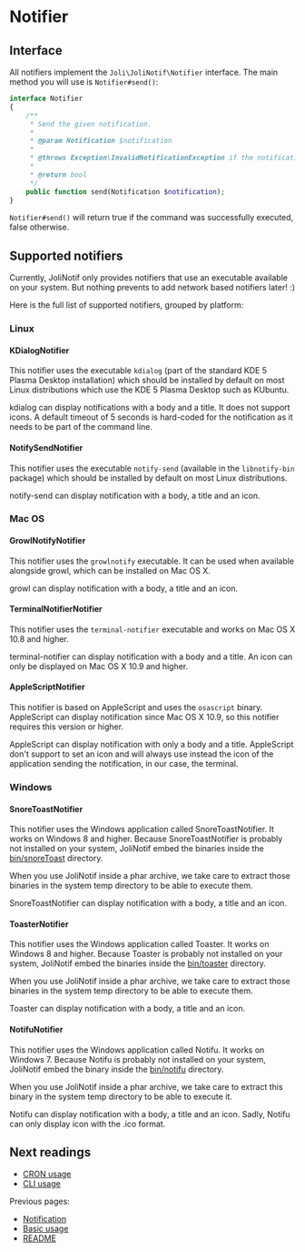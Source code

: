 # Notifier

## Interface

All notifiers implement the `Joli\JoliNotif\Notifier` interface. The main
method you will use is `Notifier#send()`:

```php
interface Notifier
{
    /**
     * Send the given notification.
     *
     * @param Notification $notification
     *
     * @throws Exception\InvalidNotificationException if the notification is invalid
     *
     * @return bool
     */
    public function send(Notification $notification);
}
```

`Notifier#send()` will return true if the command was successfully executed,
false otherwise.

## Supported notifiers

Currently, JoliNotif only provides notifiers that use an executable available
on your system. But nothing prevents to add network based notifiers later! :)

Here is the full list of supported notifiers, grouped by platform:

### Linux

#### KDialogNotifier

This notifier uses the executable `kdialog` (part of the standard KDE 5 Plasma
Desktop installation) which should be installed by default on most Linux
distributions which use the KDE 5 Plasma Desktop such as KUbuntu.

kdialog can display notifications with a body and a title. It does not support
icons. A default timeout of 5 seconds is hard-coded for the notification as it
needs to be part of the command line.

#### NotifySendNotifier

This notifier uses the executable `notify-send` (available in the
`libnotify-bin` package) which should be installed by default on most Linux
distributions.

notify-send can display notification with a body, a title and an icon.

### Mac OS

#### GrowlNotifyNotifier

This notifier uses the `growlnotify` executable. It can be used when available
alongside growl, which can be installed on Mac OS X.

growl can display notification with a body, a title and an icon.

#### TerminalNotifierNotifier

This notifier uses the `terminal-notifier` executable and works on Mac OS X
10.8 and higher.

terminal-notifier can display notification with a body and a title. An icon
can only be displayed on Mac OS X 10.9 and higher.

#### AppleScriptNotifier

This notifier is based on AppleScript and uses the `osascript` binary.
AppleScript can display notification since Mac OS X 10.9, so this notifier
requires this version or higher.

AppleScript can display notification with only a body and a title. AppleScript
don't support to set an icon and will always use instead the icon of the
application sending the notification, in our case, the terminal.

### Windows

#### SnoreToastNotifier

This notifier uses the Windows application called SnoreToastNotifier. It works on Windows
8 and higher. Because SnoreToastNotifier is probably not installed on your system,
JoliNotif embed the binaries inside the [bin/snoreToast](bin/snoreToast) directory.

When you use JoliNotif inside a phar archive, we take care to extract those
binaries in the system temp directory to be able to execute them.

SnoreToastNotifier can display notification with a body, a title and an icon.

#### ToasterNotifier

This notifier uses the Windows application called Toaster. It works on Windows
8 and higher. Because Toaster is probably not installed on your system,
JoliNotif embed the binaries inside the [bin/toaster](bin/toaster) directory.

When you use JoliNotif inside a phar archive, we take care to extract those
binaries in the system temp directory to be able to execute them.

Toaster can display notification with a body, a title and an icon.

#### NotifuNotifier

This notifier uses the Windows application called Notifu. It works on Windows
7. Because Notifu is probably not installed on your system, JoliNotif embed the
binary inside the [bin/notifu](bin/notifu) directory.

When you use JoliNotif inside a phar archive, we take care to extract this
binary in the system temp directory to be able to execute it.

Notifu can display notification with a body, a title and an icon. Sadly, Notifu
can only display icon with the .ico format.

## Next readings

* [CRON usage](04-cron-usage.md)
* [CLI usage](05-cli-usage.md)

Previous pages:

* [Notification](02-notification.md)
* [Basic usage](01-basic-usage.md)
* [README](../README.md)
